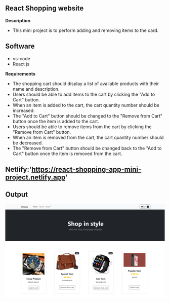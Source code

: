 ## React Shopping website

**Description**

- This mini project is to perform adding and removing items to the card.

## Software

- vs-code
- React js

**Requirements**

- The shopping cart should display a list of available products with their name and description.
- Users should be able to add items to the cart by clicking the "Add to Cart" button.
- When an item is added to the cart, the cart quantity number should be increased.
- The "Add to Cart" button should be changed to the "Remove from Cart" button once the item is added to the cart.
- Users should be able to remove items from the cart by clicking the "Remove from Cart" button.
- When an item is removed from the cart, the cart quantity number should be decreased.
- The "Remove from Cart" button should be changed back to the "Add to Cart" button once the item is removed from the cart.


## Netlify:'https://react-shopping-app-mini-project.netlify.app'

## Output
![alt text](image.png)
